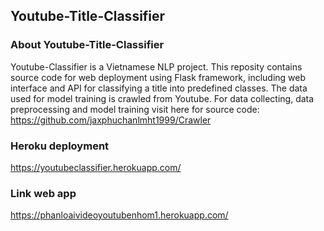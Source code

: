 ## Youtube-Title-Classifier

### About Youtube-Title-Classifier

Youtube-Classifier is a Vietnamese NLP project. 
This reposity contains source code for web deployment using Flask framework, including web interface and API for classifying a title into predefined classes.
The data used for model training is crawled from Youtube. For data collecting, data preprocessing and model training visit here for source code: https://github.com/jaxphuchanlmht1999/Crawler


### Heroku deployment

https://youtubeclassifier.herokuapp.com/

### Link web app

https://phanloaivideoyoutubenhom1.herokuapp.com/
